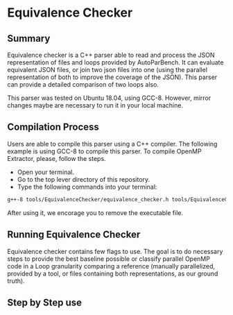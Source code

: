 # Equivalence Checker

## Summary

Equivalence checker is a C++ parser able to read and process the JSON representation of files and loops provided by AutoParBench. It can evaluate equivalent JSON files, or join two json files into one (using the parallel representation of both to improve the coverage of the JSON). This parser can provide a detailed comparison of two loops also.

This parser was tested on Ubuntu 18.04, using GCC-8. However, mirror changes maybe are necessary to run it in your local machine.

## Compilation Process

Users are able to compile this parser using a C++ compiler. The following example is using GCC-8 to compile this parser.
To compile OpenMP Extractor, please, follow the steps.

* Open your terminal.
* Go to the top lever directory of this repository.
* Type the following commands into your terminal:
```bash
g++-8 tools/EquivalenceChecker/equivalence_checker.h tools/EquivalenceChecker/equivalence_checker.cpp -o equivalence_checker.out
```

After using it, we encorage you to remove the executable file.

## Running Equivalence Checker

Equivalence checker contains few flags to use. The goal is to do necessary steps to provide the best baseline possible or classify parallel OpenMP code in a Loop granularity comparing a reference (manually parallelized, provided by a tool, or files containing both representations, as our ground truth). 

## Step by Step use
